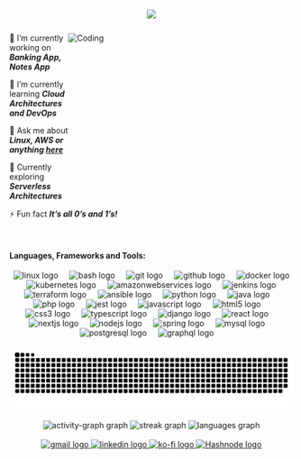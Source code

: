 <h1 align="center">
    <img src="https://readme-typing-svg.herokuapp.com/?font=Righteous&size=35&center=true&vCenter=true&width=500&height=70&duration=4000&lines=Hi+There!+👋;+I'm+Faiz!;+A+software+developer;+In+Canada+🇨🇦;" />
</h1>

<img align="right" alt="Coding" height="300" width="400" src="https://media1.tenor.com/m/5ry-200hErMAAAAd/hacker-hacker-man.gif">

🔭 I’m currently working on ***Banking App, Notes App***

🌱 I’m currently learning ***Cloud Architectures and DevOps***

💬 Ask me about ***Linux, AWS or anything [here](https://github.com/MohdFaizU/MohdFaizU/issues)***
  
🚀 Currently exploring ***Serverless Architectures***

⚡ Fun fact ***It’s all 0’s and 1’s!***

<br clear="both">
<h4 align="left">Languages, Frameworks and Tools:</h4>

<div align="center">
  <img src="https://cdn.jsdelivr.net/gh/devicons/devicon/icons/linux/linux-original.svg" height="40" alt="linux logo"  />
  <img width="12" />
  <img src="https://cdn.simpleicons.org/gnubash/4EAA25" height="40" alt="bash logo"  />
  <img width="12" />
  <img src="https://cdn.simpleicons.org/git/F05032" height="40" alt="git logo"  />
  <img width="12" />
  <img src="https://skillicons.dev/icons?i=github" height="40" alt="github logo"  />
  <img width="12" />
  <img src="https://cdn.simpleicons.org/docker/2496ED" height="40" alt="docker logo"  />
  <img width="12" />
  <img src="https://cdn.jsdelivr.net/gh/devicons/devicon/icons/kubernetes/kubernetes-plain.svg" height="40" alt="kubernetes logo"  />
  <img width="12" />
  <img src="https://skillicons.dev/icons?i=aws" height="40" alt="amazonwebservices logo"  />
  <img width="12" />
  <img src="https://cdn.simpleicons.org/jenkins/D24939" height="40" alt="jenkins logo" />
  <img width="12" />
  <img src="https://cdn.jsdelivr.net/gh/devicons/devicon/icons/terraform/terraform-original.svg" height="40" alt="terraform logo"  />
  <img width="12" />
  <img src="https://cdn.jsdelivr.net/gh/devicons/devicon/icons/ansible/ansible-original.svg" height="40" alt="ansible logo"  />
  <img width="12" />
  <img src="https://cdn.jsdelivr.net/gh/devicons/devicon/icons/python/python-original.svg" height="40" alt="python logo"  />
  <img width="12" />
  <img src="https://cdn.jsdelivr.net/gh/devicons/devicon/icons/java/java-original.svg" height="40" alt="java logo"  />
  <img width="12" />
  <img src="https://cdn.jsdelivr.net/gh/devicons/devicon/icons/php/php-original.svg" height="40" alt="php logo"  />
  <img width="12" />
  <img src="https://cdn.jsdelivr.net/gh/devicons/devicon/icons/jest/jest-plain.svg" height="40" alt="jest logo"  />
  <img width="12" />
  <img src="https://skillicons.dev/icons?i=js" height="40" alt="javascript logo"  />
  <img width="12" />
  <img src="https://skillicons.dev/icons?i=html" height="40" alt="html5 logo"  />
  <img width="12" />
  <img src="https://skillicons.dev/icons?i=css" height="40" alt="css3 logo"  />
  <img width="12" />
  <img src="https://skillicons.dev/icons?i=ts" height="40" alt="typescript logo"  />
  <img width="12" />
  <img src="https://skillicons.dev/icons?i=django" height="40" alt="django logo"  />
  <img width="12" />
  <img src="https://cdn.jsdelivr.net/gh/devicons/devicon/icons/react/react-original.svg" height="40" alt="react logo"  />
  <img width="12" />
  <img src="https://cdn.jsdelivr.net/gh/devicons/devicon/icons/nextjs/nextjs-original.svg" height="40" alt="nextjs logo"  />
  <img width="12" />
  <img src="https://cdn.simpleicons.org/nodedotjs/339933" height="40" alt="nodejs logo"  />
  <img width="12" />
  <img src="https://cdn.jsdelivr.net/gh/devicons/devicon/icons/spring/spring-original.svg" height="40" alt="spring logo"  />
  <img width="12" />
  <img src="https://cdn.jsdelivr.net/gh/devicons/devicon/icons/mysql/mysql-original.svg" height="40" alt="mysql logo"  />
  <img width="12" />
  <img src="https://cdn.jsdelivr.net/gh/devicons/devicon/icons/postgresql/postgresql-original.svg" height="40" alt="postgresql logo"  />
  <img width="12" />
  <img src="https://cdn.jsdelivr.net/gh/devicons/devicon/icons/graphql/graphql-plain.svg" height="40" alt="graphql logo"  />
  <img width="12" />
</div>

<br clear="both">

<div align="center">
<img src="https://raw.githubusercontent.com/MohdFaizU/MohdFaizU/output/snake.svg" alt="Snake animation" />
</div>

<br clear="both">

<div align="center">
<img src="https://github-readme-activity-graph.vercel.app/graph?username=MohdFaizU&theme=gotham&hide_title=false&radius=16&area=true&hide_border=true&custom_title=Faiz's%20Contribution%20Graph" height="237" alt="activity-graph graph" />
<img src="https://streak-stats.demolab.com?user=MohdFaizU&locale=en&mode=daily&theme=gotham&hide_border=true" height="150" alt="streak graph" />
<img src="https://github-readme-stats.vercel.app/api/top-langs?username=MohdFaizU&locale=en&hide_title=false&layout=compact&card_width=320&langs_count=6&theme=gotham&hide_border=true&custom_title=Most%20Used%20Languages" height="150" alt="languages graph" />
</div>

<br clear="both">

<div align="center">
  <a href="mailto:faizbpl1307@gmail.com" target="_blank">
    <img src="https://img.shields.io/static/v1?message=Gmail&logo=gmail&label=&color=D14836&logoColor=white&labelColor=&style=for-the-badge" height="46" alt="gmail logo"  />
  </a>
  <a href="https://www.linkedin.com/in/mohammad-faiz-uddin-1b0932226/" target="_blank">
    <img src="https://img.shields.io/static/v1?message=LinkedIn&logo=linkedin&label=&color=0077B5&logoColor=white&labelColor=&style=for-the-badge" height="46" alt="linkedin logo"  />
  </a>
  <a href="https://ko-fi.com/mofaiz" target="_blank">
    <img src="https://img.shields.io/static/v1?message=Ko-fi&logo=ko-fi&label=&color=F16061&logoColor=white&labelColor=&style=for-the-badge" height="46" alt="ko-fi logo"  />
  </a>
  <a href="https://hashnode.com/@moFaiz" target="_blank">
    <img src="https://img.shields.io/badge/Hashnode-2962FF?style=for-the-badge&logo=hashnode&logoColor=white" height="46" alt="Hashnode logo"  />
  </a>
</div>
